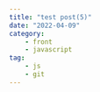 ```yaml
---
title: "test post(5)"
date: "2022-04-09"
category: 
    - front
    - javascript
tag: 
    - js
    - git
---
```

